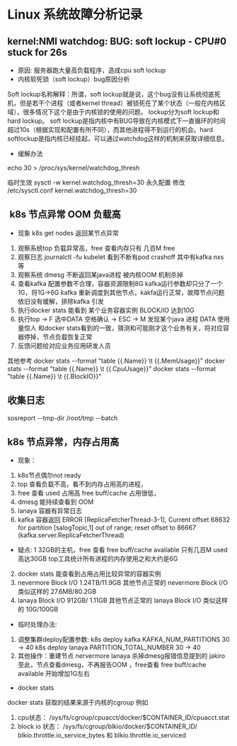 # Linux 系统故障分析记录


##  kernel:NMI watchdog: BUG: soft lockup - CPU#0 stuck for 26s

* 原因: 服务器跑大量高负载程序，造成cpu soft lockup
* 内核软死锁（soft lockup）bug原因分析

Soft lockup名称解释：所谓，soft lockup就是说，这个bug没有让系统彻底死机，但是若干个进程（或者kernel thread）被锁死在了某个状态（一般在内核区域），很多情况下这个是由于内核锁的使用的问题。
lockup分为soft lockup和hard lockup。 soft lockup是指内核中有BUG导致在内核模式下一直循环的时间超过10s（根据实现和配置有所不同），而其他进程得不到运行的机会。hard softlockup是指内核已经挂起，可以通过watchdog这样的机制来获取详细信息。

* 缓解办法

echo 30 > /proc/sys/kernel/watchdog_thresh  

临时生效 sysctl -w kernel.watchdog_thresh=30
永久配置 修改 /etc/sysctl.conf  kernel.watchdog_thresh=30

##  k8s 节点异常 OOM 负载高  

* 现象 k8s get nodes 返回某节点异常

1. 观察系统top 负载异常高，free 查看内存只有 几百M free 
2. 观察日志 journalctl -fu kubelet 看到不断有pod crashoff 其中有kafka nxs 等 
3. 观察系统 dmesg 不断返回某java进程 被内核OOM 机制杀掉
4. 查看kafka 配置参数不合理，容器资源限制8G kafka运行参数却只分了一个1G，将1G->6G kafka 重新调度到其他节点，kakfa运行正常，故障节点问题依旧没有缓解，排除kafka 引发
5. 执行docker stats 能看到 某个业务容器实例 BLOCK/IO 达到10G 
6. 执行top -> F 选中DATA  空格确认 -> ESC -> M 发现某个java 进程 DATA 使用量惊人 和docker  stats看到的一致，猜测和可能刚才这个业务有关，将对应容器停掉，节点负载恢复正常
7. 反馈问题给对应业务应用研发人员

其他参考 docker stats --format "table {{.Name}} \t {{.MemUsage}}" 
         docker stats --format "table {{.Name}} \t {{.CpuUsage}}" 
         docker stats --format "table {{.Name}} \t {{.BlockIO}}" 
 
## 收集日志
sosreport --tmp-dir /root/tmp --batch 

## k8s 节点异常，内存占用高

* 现象：
1. k8s节点偶尔not ready
2. top 查看负载不高，看不到内存占用高的进程，
3. free 查看 used 占用高 free buff/cache 占用很低，
4. dmesg 能持续查看到 OOM
5. lanaya 容器有异常日志
6. kafka  容器返回 ERROR [ReplicaFetcherThread-3-1], Current offset 68632 for partition [salogTopic,1] out of range; reset offset to 86667 (kafka.server.ReplicaFetcherThread)

* 疑点:
1 32GB的主机，free 查看 free buff/cache  available 只有几百M  used 高达30GB  top工具统计所有进程的内存使用之和大约是6G 
2. docker stats 能查看到占用占用比较异常的容器实例
3. nevermore  Block I/O 1.24TB/11.9GB     其他节点正常的 nevermore Block I/O 类似这样的 27.6MB/80.2GB  
4. lanaya     Block I/O  912GB/ 1.11GB     其他节点正常的 lanaya         Block I/O 类似这样的 10G/100GB

* 临时处理办法:
1. 调整集群deploy配置参数:
  k8s deploy kafka  KAFKA_NUM_PARTITIONS   30 -> 40 
  k8s deploy lanaya PARTITION_TOTAL_NUMBER 30 -> 40
2. 其他操作：重建节点 nervermore lanaya  杀掉dmesg报错信息提到的 jakiro  至此，节点查看dmesg，不再报告OOM ，free查看 free buff/cache available 开始增加1G左右 

* docker stats

docker stats 获取的结果来源于内核的cgroup 例如
1. cpu状态： /sys/fs/cgroup/cpuacct/docker/$CONTAINER_ID/cpuacct.stat
2. block io 状态： /sys/fs/cgroup/blkio/docker/$CONTAINER_ID/  blkio.throttle.io_service_bytes 和 blkio.throttle.io_serviced
